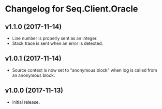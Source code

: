 # Changelog for Seq.Client.Oracle

## v1.1.0 (2017-11-14)

* Line number is properly sent as an integer.
* Stack trace is sent when an error is detected.

## v1.0.1 (2017-11-14)

* Source context is now set to "anonymous.block" when log is called from an anonymous block.

## v1.0.0 (2017-11-13)

* Initial release.